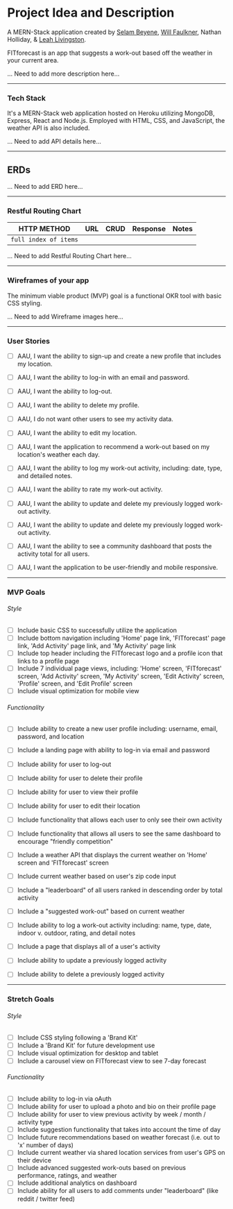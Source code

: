 # **Project Idea and Description**
A MERN-Stack application created by [Selam Beyene](https://github.com/Slmbyn), [Will Faulkner](https://github.com/wnfaulkner), Nathan Holliday, & [Leah Livingston](https://github.com/lvlivingston).

FITforecast is an app that suggests a work-out based off the weather in your current area.

... Need to add more description here... 



---
### **Tech Stack**
It's a MERN-Stack web application hosted on Heroku utilizing MongoDB, Express, React and Node.js. Employed with HTML, CSS, and JavaScript, the weather API is also included.

... Need to add API details here... 




---
## ERDs

... Need to add ERD here... 




---
### **Restful Routing Chart**
| HTTP METHOD | URL | CRUD | Response | Notes |
| -------------------- | ------------- | ---- | -------- | ----- |
| `full index of items`  |   |   |   |   |

... Need to add Restful Routing Chart here... 




---
### **Wireframes of your app**
The minimum viable product (MVP) goal is a functional OKR tool with basic CSS styling.

... Need to add Wireframe images here... 

---
### **User Stories**
- [ ] AAU, I want the ability to sign-up and create a new profile that includes my location.
- [ ] AAU, I want the ability to log-in with an email and password.
- [ ] AAU, I want the ability to log-out.
- [ ] AAU, I want the ability to delete my profile.
- [ ] AAU, I do not want other users to see my activity data.
- [ ] AAU, I want the ability to edit my location.
- [ ] AAU, I want the application to recommend a work-out based on my location's weather each day.
- [ ] AAU, I want the ability to log my work-out activity, including: date, type, and detailed notes.
- [ ] AAU, I want the ability to rate my work-out activity.
- [ ] AAU, I want the ability to update and delete my previously logged work-out activity.
- [ ] AAU, I want the ability to update and delete my previously logged work-out activity.
- [ ] AAU, I want the ability to see a community dashboard that posts the activity total for all users.
- [ ] AAU, I want the application to be user-friendly and mobile responsive.


---
### **MVP Goals**

###### Style
- [ ] Include basic CSS to successfully utilize the application
- [ ] Include bottom navigation including 'Home' page link, 'FITforecast' page link, 'Add Activity' page link, and 'My Activity' page link
- [ ] Include top header including the FITforecast logo and a profile icon that links to a profile page
- [ ] Include 7 individual page views, including:  'Home' screen, 'FITforecast' screen, 'Add Activity' screen, 'My Activity' screen, 'Edit Activity' screen, 'Profile' screen, and 'Edit Profile' screen
- [ ] Include visual optimization for mobile view

###### Functionality
- [ ] Include ability to create a new user profile including: username, email, password, and location
- [ ] Include a landing page with ability to log-in via email and password
- [ ] Include ability for user to log-out
- [ ] Include ability for user to delete their profile
- [ ] Include ability for user to view their profile
- [ ] Include ability for user to edit their location
- [ ] Include functionality that allows each user to only see their own activity 
- [ ] Include functionality that allows all users to see the same dashboard to encourage "friendly competition"
- [ ] Include a weather API that displays the current weather on 'Home' screen and 'FITforecast' screen
- [ ] Include current weather based on user's zip code input
- [ ] Include a "leaderboard" of all users ranked in descending order by total activity
- [ ] Include a "suggested work-out" based on current weather
- [ ] Include ability to log a work-out activity including: name, type, date, indoor v. outdoor, rating, and detail notes
- [ ] Include a page that displays all of a user's activity
- [ ] Include ability to update a previously logged activity
- [ ] Include ability to delete a previously logged activity


---
### **Stretch Goals**

###### Style
- [ ] Include CSS styling following a 'Brand Kit'
- [ ] Include a 'Brand Kit' for future development use
- [ ] Include visual optimization for desktop and tablet
- [ ] Include a carousel view on FITforecast view to see 7-day forecast

###### Functionality
- [ ] Include ability to log-in via oAuth
- [ ] Include ability for user to upload a photo and bio on their profile page
- [ ] Include ability for user to view previous activity by week / month / activity type
- [ ] Include suggestion functionality that takes into account the time of day
- [ ] Include future recommendations based on weather forecast (i.e. out to 'x' number of days)
- [ ] Include current weather via shared location services from user's GPS on their device
- [ ] Include advanced suggested work-outs based on previous performance, ratings, and weather
- [ ] Include additional analytics on dashboard
- [ ] Include ability for all users to add comments under "leaderboard" (like reddit / twitter feed)